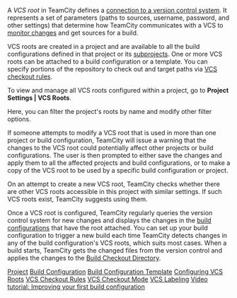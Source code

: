 [//]: # (title: VCS Root)
[//]: # (auxiliary-id: VCS Root)

<chunk include-id="VCSRoot">

A _VCS root_ in TeamCity defines a [connection to a version control system](configuring-vcs-settings.md). It represents a set of parameters (paths to sources, username, password, and other settings) that determine how TeamCity communicates with a VCS to [monitor changes](configuring-vcs-roots.md#Common+VCS+Root+Properties) and get sources for a build.

VCS roots are created in a project and are available to all the build configurations defined in that project or its [subprojects](project.md#Settings+Propagation). One or more VCS roots can be attached to a build configuration or a template. You can specify portions of the repository to check out and target paths via [VCS checkout rules](vcs-checkout-rules.md).

<anchor name="SharedVCSRoots"/>

To view and manage all VCS roots configured within a project, go to __Project Settings | VCS Roots__.

Here, you can filter the project's roots by name and modify other filter options.

If someone attempts to modify a VCS root that is used in more than one project or build configuration, TeamCity will issue a warning that the changes to the VCS root could potentially affect other projects or build configurations. The user is then prompted to either save the changes and apply them to all the affected projects and build configurations, or to make a copy of the VCS root to be used by a specific build configuration or project.

On an attempt to create a new VCS root, TeamCity checks whether there are other VCS roots accessible in this project with similar settings. If such VCS roots exist, TeamCity suggests using them.

<anchor name="ConfiguringVCSRoots-CommonVCSRootProps"/>

Once a VCS root is configured, TeamCity regularly queries the version control system for new changes and displays the changes in the [build configurations](build-configuration.md) that have the root attached. You can set up your build configuration to trigger a new build each time TeamCity detects changes in any of the build configuration's VCS roots, which suits most cases. When a build starts, TeamCity gets the changed files from the version control and applies the changes to the [Build Checkout Directory](build-checkout-directory.md).

</chunk>
 
 
<seealso>
        <category ref="concepts">
            <a href="project.md">Project</a>
            <a href="build-configuration.md">Build Configuration</a>
            <a href="build-configuration-template.md">Build Configuration Template</a>
        </category>
        <category ref="admin-guide">
            <a href="configuring-vcs-roots.md">Configuring VCS Roots</a>
            <a href="vcs-checkout-rules.md">VCS Checkout Rules</a>
            <a href="vcs-checkout-mode.md">VCS Checkout Mode</a>
            <a href="vcs-labeling.md">VCS Labeling</a>
        </category>
        <category ref="external">
            <a href="https://youtu.be/fttWwJG7C38">Video tutorial: Improving your first build configuration</a>
        </category>
</seealso>